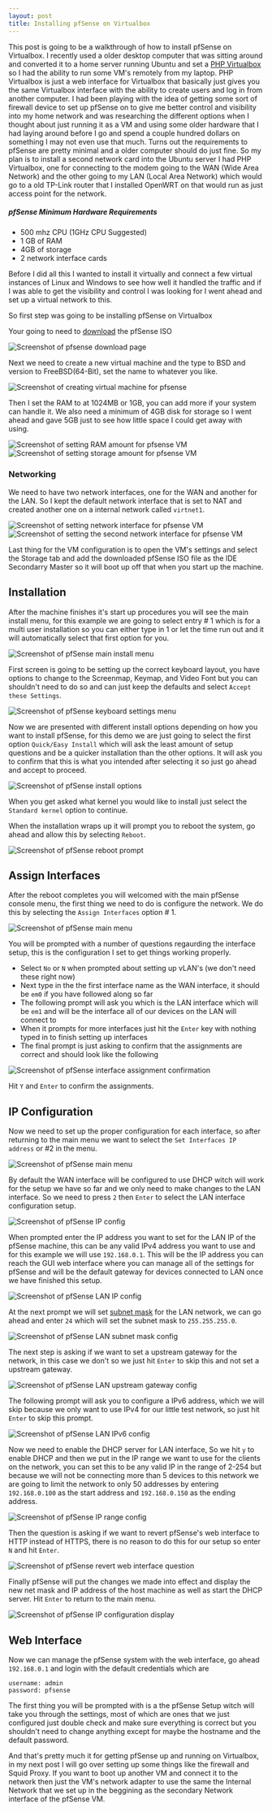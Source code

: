 ```yaml
---
layout: post
title: Installing pfSense on Virtualbox
---
```



This post is going to be a walkthrough of how to install pfSense on Virtualbox.  I recently used a older desktop computer that was sitting around and converted it to a home server running Ubuntu and set a [PHP Virtualbox](https://github.com/phpvirtualbox/phpvirtualbox) so I had the ability to run some VM's remotely from my laptop.  PHP Virtualbox is just a web interface for Virtualbox that basically just gives you the same Virtualbox interface with the ability to create users and log in from another computer.  I had been playing with the idea of getting some sort of firewall device to set up pfSense on to give me better control and visibility into my home network and was researching the different options when I thought about just running it as a VM and using some older hardware that I had laying around before I go and spend a couple hundred dollars on something I may not even use that much.  Turns out the requirements to pfSense are pretty minimal and a older computer should do just fine.  So my plan is to install a second network card into the Ubuntu server I had PHP Virtualbox, one for connecting to the modem going to the WAN (Wide Area Network) and the other going to my LAN (Local Area Network) which would go to a old TP-Link router that I installed OpenWRT on that would run as just access point for the network.  

##### pfSense Minimum Hardware Requirements
 - 500 mhz CPU (1GHz CPU Suggested)
 - 1 GB of RAM
 - 4GB of storage
 - 2 network interface cards

Before I did all this I wanted to install it virtually and connect a few virtual instances of Linux and Windows to see how well it handled the traffic and if I was able to get the visibility and control I was looking for I went ahead and set up a virtual network to this.

So first step was going to be installing pfSense on Virtualbox

Your going to need to [download](https://www.pfsense.org/download/) the pfSense ISO

<div class='text-center'>
  <img src='https://i.imgur.com/6AMK5aX.png' alt='Screenshot of pfsense download page' />
</div>

Next we need to create a new virtual machine and the type to BSD and version to FreeBSD(64-Bit), set the name to whatever you like.

<div class='text-center'>
  <img src='https://i.imgur.com/5SjAw2y.png' alt='Screenshot of creating virtual machine for pfsense' />
</div>

Then I set the RAM to at 1024MB or 1GB, you can add more if your system can handle it.  We also need a minimum of 4GB disk for storage so I went ahead and gave 5GB just to see how little space I could get away with using.

<div class='text-center'>
  <img src='https://i.imgur.com/chzv2MH.png' alt='Screenshot of setting RAM amount for pfsense VM' />
</div>

<div class='text-center'>
  <img src='https://i.imgur.com/4CJJKQq.png' alt='Screenshot of setting storage amount for pfsense VM' />
</div>

### Networking

We need to have two network interfaces, one for the WAN and another for the LAN.  So I kept the default network interface that is set to NAT and created another one on a internal network called `virtnet1`.

<div class='text-center'>
  <img src='https://i.imgur.com/SYa2Lxo.png' alt='Screenshot of setting network interface for pfsense VM' />
</div>

<div class='text-center'>
  <img src='https://i.imgur.com/zgvKgMl.png' alt='Screenshot of setting the second network interface for pfsense VM' />
</div>

Last thing for the VM configuration is to open the VM's settings and select the Storage tab and add the downloaded pfSense ISO file as the IDE Secondarry Master so it will boot up off that when you start up the machine.

## Installation

After the machine finishes it's start up procedures you will see the main install menu, for this example we are going to select entry # 1 which is for a multi user installation so you can either type in 1 or let the time run out and it will automatically select that first option for you.

<div class='text-center'>
  <img src='https://www.tecmint.com/wp-content/uploads/2017/06/pfSense-Boot-Menu.jpg' alt='Screenshot of pfSense main install menu' />
</div>

First screen is going to be setting up the correct keyboard layout, you have options to change to the Screenmap, Keymap, and Video Font but you can shouldn't need to do so and can just keep the defaults and select `Accept these Settings`.

<div class='text-center'>
  <img src='https://www.tecmint.com/wp-content/uploads/2017/06/pfSense-Configure-Console.jpg' alt='Screenshot of pfSense keyboard settings menu' />
</div>

Now we are presented with different install options depending on how you want to install pfSense, for this demo we are just going to select the first option `Quick/Easy Install` which will ask the least amount of setup questions and be a quicker installation than the other options.  It will ask you to confirm that this is what you intended after selecting it so just go ahead and accept to proceed.

<div class='text-center'>
  <img src='https://www.tecmint.com/wp-content/uploads/2017/06/pfSense-Installation-Option.jpg' alt='Screenshot of pfSense install options' />
</div>

When you get asked what kernel you would like to install just select the `Standard kernel` option to continue.

When the installation wraps up it will prompt you to reboot the system, go ahead and allow this by selecting `Reboot`.

<div class='text-center'>
  <img src='https://www.tecmint.com/wp-content/uploads/2017/06/pfSense-Installation-Complete.jpg' alt='Screenshot of pfSense reboot prompt' />
</div>

## Assign Interfaces  

After the reboot completes you will welcomed with the main pfSense console menu, the first thing we need to do is configure the network.  We do this by selecting the `Assign Interfaces` option # 1.

<div class='text-center'>
  <img src='https://www.tecmint.com/wp-content/uploads/2017/06/pfSense-Interface-Configuration.jpg' alt='Screenshot of pfSense main menu' />
</div>

You will be prompted with a number of questions regaurding the interface setup, this is the configuration I set to get things working properly.

 - Select `No` or `N` when prompted about setting up vLAN's (we don't need these right now)
 - Next type in the the first interface name as the WAN interface, it should be `em0` if you have followed along so far
 - The following prompt will ask you which is the LAN interface which will be `em1` and will be the interface all of our devices on the LAN will connect to
 - When it prompts for more interfaces just hit the `Enter` key with nothing typed in to finish setting up interfaces
 - The final prompt is just asking to confirm that the assignments are correct and should look like the following

<div class='text-center'>
<img src='https://www.tecmint.com/wp-content/uploads/2017/06/pfSense-Network-Interfaces.jpg' alt='Screenshot of pfSense interface assignment confirmation' />
</div>

Hit `Y` and `Enter` to confirm the assignments.

## IP Configuration

Now we need to set up the proper configuration for each interface, so after returning to the main menu we want to select the  `Set Interfaces IP address` or #2 in the menu.

<div class='text-center'>
  <img src='https://www.tecmint.com/wp-content/uploads/2017/06/pfSense-Interface-Configuration.jpg' alt='Screenshot of pfSense main menu' />
</div>

By default the WAN interface will be configured to use DHCP witch will work for the setup we have so far and we only need to make changes to the LAN interface.  So we need to press `2` then `Enter` to select the LAN interface configuration setup.

<div class='text-center'>
  <img src='https://www.tecmint.com/wp-content/uploads/2017/06/pfSense-Available-Interfaces.jpg' alt='Screenshot of pfSense IP config' />
</div>

When prompted enter the IP address you want to set for the LAN IP of the pfSense machine, this can be any valid IPv4 address you want to use and for this example we will use `192.168.0.1`.  This will be the IP address you can reach the GUI web interface where you can manage all of the settings for pfSense and will be the default gateway for devices connected to LAN once we have finished this setup.  

<div class='text-center'>
  <img src='https://www.tecmint.com/wp-content/uploads/2017/06/pfSense-IP-Address.jpg' alt='Screenshot of pfSense LAN IP config' />
</div>

At the next prompt we will set [subnet mask](https://www.iplocation.net/subnet-mask) for the LAN network, we can go ahead and enter `24` which will set the subnet mask to `255.255.255.0`.

<div class='text-center'>
  <img src='https://www.tecmint.com/wp-content/uploads/2017/06/pfSense-Network-Subnet-Mask.jpg' alt='Screenshot of pfSense LAN subnet mask config' />
</div>

The next step is asking if we want to set a upstream gateway for the network, in this case we don't so we just hit `Enter` to skip this and not set a upstream gateway.

<div class='text-center'>
  <img src='https://www.tecmint.com/wp-content/uploads/2017/06/pfSense-Network-Gateway.jpg' alt='Screenshot of pfSense LAN upstream gateway config' />
</div>

The following prompt will ask you to configure a IPv6 address, which we will skip because we only want to use IPv4 for our little test network, so just hit `Enter` to skip this prompt.

<div class='text-center'>
  <img src='https://www.tecmint.com/wp-content/uploads/2017/06/pfSense-IPv6-Address.jpg' alt='Screenshot of pfSense LAN IPv6 config' />
</div>

Now we need to enable the DHCP server for LAN interface, So we hit `y` to enable DHCP and then we put in the IP range we want to use for the clients on the network, you can set this to be any valid IP in the range of 2-254 but because we will not be connecting more than 5 devices to this network we are going to limit the network to only 50 addresses  by entering `192.168.0.100` as the start address and `192.168.0.150` as the ending address.

<div class='text-center'>
  <img src='https://www.tecmint.com/wp-content/uploads/2017/06/pfSense-DHCP-Configuration.jpg' alt='Screenshot of pfSense IP range config' />
</div>

Then the question is asking if we want to revert pfSense's web interface to HTTP instead of HTTPS, there is no reason to do this for our setup so enter `N` and hit `Enter`.

<div class='text-center'>
  <img src='https://www.tecmint.com/wp-content/uploads/2017/06/pfSense-HTTP-Protocol.jpg' alt='Screenshot of pfSense revert web interface question' />
</div>

Finally pfSense will put the changes we made into effect and display the new net mask and IP address of the host machine as well as start the DHCP server. Hit `Enter` to return to the main menu.

<div class='text-center'>
  <img src='https://www.tecmint.com/wp-content/uploads/2017/06/pfSense-Interface-URL.jpg' alt='Screenshot of pfSense IP configuration display' />
</div>

## Web Interface

Now we can manage the pfSense system with the web interface, go ahead `192.168.0.1` and login with the default credentials which are

```
username: admin
password: pfsense
```

The first thing you will be prompted with is a the pfSense Setup witch will take you through the settings, most of which are ones that we just configured just double check and make sure everything is correct but you shouldn't need to change anything except for maybe the hostname and the default password.

And that's pretty much it for getting pfSense up and running on Virtualbox, in my next post I will go over setting up some things like the firewall and Squid Proxy.  If you want to boot up another VM and connect it to the network then just the VM's network adapter to use the same the Internal Network that we set up in the beggining as the secondary Network interface of the pfSense VM.
